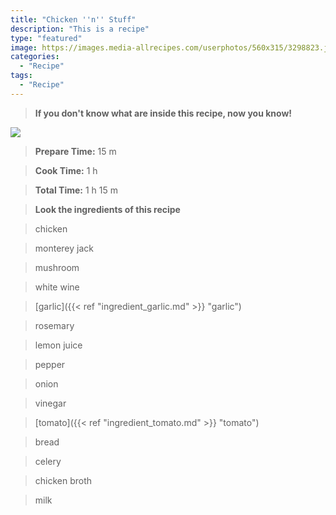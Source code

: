 ```yaml
---
title: "Chicken ''n'' Stuff"
description: "This is a recipe"
type: "featured"
image: https://images.media-allrecipes.com/userphotos/560x315/3298823.jpg
categories: 
  - "Recipe"
tags: 
  - "Recipe"
---
```



>**If you don't know what are inside this recipe, now you know!**

![](../images/Recipes-Banner.jpg)
> **Prepare Time:** 15 m


> **Cook Time:** 1 h


> **Total Time:** 1 h 15 m

> **Look the ingredients of this recipe**

> chicken

> monterey jack

> mushroom

> white wine

> [garlic]({{< ref "ingredient_garlic.md" >}} "garlic")

> rosemary

> lemon juice

> pepper

> onion

> vinegar

> [tomato]({{< ref "ingredient_tomato.md" >}} "tomato")

> bread

> celery

> chicken broth

> milk

